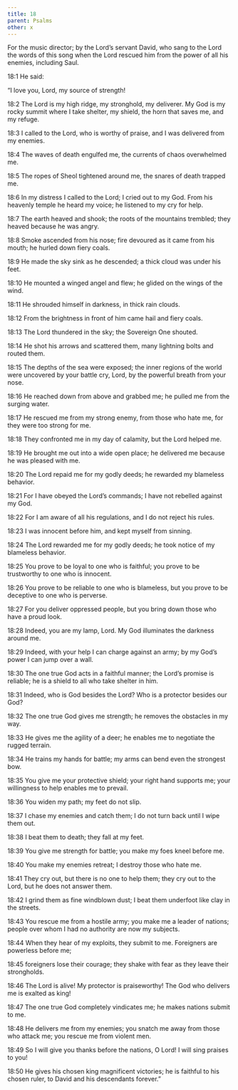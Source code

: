 ```yaml
---
title: 18
parent: Psalms
other: x
---
```



For the music director; by the Lord’s servant David, who sang to the Lord the words of this song when the Lord rescued him from the power of all his enemies, including Saul.

<a name="18:1">18:1</a> He said:

“I love you, Lord, my source of strength!

<a name="18:2">18:2</a> The Lord is my high ridge, my stronghold, my deliverer.
My God is my rocky summit where I take shelter,
my shield, the horn that saves me, and my refuge.

<a name="18:3">18:3</a> I called to the Lord, who is worthy of praise,
and I was delivered from my enemies.

<a name="18:4">18:4</a> The waves of death engulfed me,
the currents of chaos overwhelmed me.

<a name="18:5">18:5</a> The ropes of Sheol tightened around me,
the snares of death trapped me.

<a name="18:6">18:6</a> In my distress I called to the Lord;
I cried out to my God.
From his heavenly temple he heard my voice;
he listened to my cry for help.

<a name="18:7">18:7</a> The earth heaved and shook;
the roots of the mountains trembled;
they heaved because he was angry.

<a name="18:8">18:8</a> Smoke ascended from his nose;
fire devoured as it came from his mouth;
he hurled down fiery coals.

<a name="18:9">18:9</a> He made the sky sink as he descended;
a thick cloud was under his feet.

<a name="18:10">18:10</a> He mounted a winged angel and flew;
he glided on the wings of the wind.

<a name="18:11">18:11</a> He shrouded himself in darkness,
in thick rain clouds.

<a name="18:12">18:12</a> From the brightness in front of him came
hail and fiery coals.

<a name="18:13">18:13</a> The Lord thundered in the sky;
the Sovereign One shouted.

<a name="18:14">18:14</a> He shot his arrows and scattered them,
many lightning bolts and routed them.

<a name="18:15">18:15</a> The depths of the sea were exposed;
the inner regions of the world were uncovered
by your battle cry, Lord,
by the powerful breath from your nose.

<a name="18:16">18:16</a> He reached down from above and grabbed me;
he pulled me from the surging water.

<a name="18:17">18:17</a> He rescued me from my strong enemy,
from those who hate me,
for they were too strong for me.

<a name="18:18">18:18</a> They confronted me in my day of calamity,
but the Lord helped me.

<a name="18:19">18:19</a> He brought me out into a wide open place;
he delivered me because he was pleased with me.

<a name="18:20">18:20</a> The Lord repaid me for my godly deeds;
he rewarded my blameless behavior.

<a name="18:21">18:21</a> For I have obeyed the Lord’s commands;
I have not rebelled against my God.

<a name="18:22">18:22</a> For I am aware of all his regulations,
and I do not reject his rules.

<a name="18:23">18:23</a> I was innocent before him,
and kept myself from sinning.

<a name="18:24">18:24</a> The Lord rewarded me for my godly deeds;
he took notice of my blameless behavior.

<a name="18:25">18:25</a> You prove to be loyal to one who is faithful;
you prove to be trustworthy to one who is innocent.

<a name="18:26">18:26</a> You prove to be reliable to one who is blameless,
but you prove to be deceptive to one who is perverse.

<a name="18:27">18:27</a> For you deliver oppressed people,
but you bring down those who have a proud look.

<a name="18:28">18:28</a> Indeed, you are my lamp, Lord.
My God illuminates the darkness around me.

<a name="18:29">18:29</a> Indeed, with your help I can charge against an army;
by my God’s power I can jump over a wall.

<a name="18:30">18:30</a> The one true God acts in a faithful manner;
the Lord’s promise is reliable;
he is a shield to all who take shelter in him.

<a name="18:31">18:31</a> Indeed, who is God besides the Lord?
Who is a protector besides our God?

<a name="18:32">18:32</a> The one true God gives me strength;
he removes the obstacles in my way.

<a name="18:33">18:33</a> He gives me the agility of a deer;
he enables me to negotiate the rugged terrain.

<a name="18:34">18:34</a> He trains my hands for battle;
my arms can bend even the strongest bow.

<a name="18:35">18:35</a> You give me your protective shield;
your right hand supports me;
your willingness to help enables me to prevail.

<a name="18:36">18:36</a> You widen my path;
my feet do not slip.

<a name="18:37">18:37</a> I chase my enemies and catch them;
I do not turn back until I wipe them out.

<a name="18:38">18:38</a> I beat them to death;
they fall at my feet.

<a name="18:39">18:39</a> You give me strength for battle;
you make my foes kneel before me.

<a name="18:40">18:40</a> You make my enemies retreat;
I destroy those who hate me.

<a name="18:41">18:41</a> They cry out, but there is no one to help them;
they cry out to the Lord, but he does not answer them.

<a name="18:42">18:42</a> I grind them as fine windblown dust;
I beat them underfoot like clay in the streets.

<a name="18:43">18:43</a> You rescue me from a hostile army;
you make me a leader of nations;
people over whom I had no authority are now my subjects.

<a name="18:44">18:44</a> When they hear of my exploits, they submit to me.
Foreigners are powerless before me;

<a name="18:45">18:45</a> foreigners lose their courage;
they shake with fear as they leave their strongholds.

<a name="18:46">18:46</a> The Lord is alive!
My protector is praiseworthy!
The God who delivers me is exalted as king!

<a name="18:47">18:47</a> The one true God completely vindicates me;
he makes nations submit to me.

<a name="18:48">18:48</a> He delivers me from my enemies;
you snatch me away from those who attack me;
you rescue me from violent men.

<a name="18:49">18:49</a> So I will give you thanks before the nations, O Lord!
I will sing praises to you!

<a name="18:50">18:50</a> He gives his chosen king magnificent victories;
he is faithful to his chosen ruler,
to David and his descendants forever.”